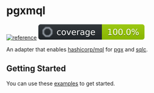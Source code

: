 # pgxmql

[![reference](https://pkg.go.dev/badge/github.com/pgx-contrib/pgxfilter.svg)](https://pkg.go.dev/github.com/pgx-contrib/pgxfilter)
[![coverage](.github/coverage.svg)](./README.md)

An adapter that enables [hashicorp/mql](https://github.com/hashicorp/mql) for
[pgx](https://github.com/jackc/pgx) and
[sqlc](https://github.com/sqlc-dev/sqlc).

## Getting Started

You can use these
[examples](https://pkg.go.dev/github.com/pgx-contrib/pgxfilter#pkg-examples) to
get started.
